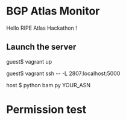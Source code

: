 # BGP Atlas Monitor

Hello RIPE Atlas Hackathon !

## Launch the server

guest$ vagrant up

guest$ vagrant ssh -- -L 2807:localhost:5000

host $ python bam.py YOUR_ASN

# Permission test
